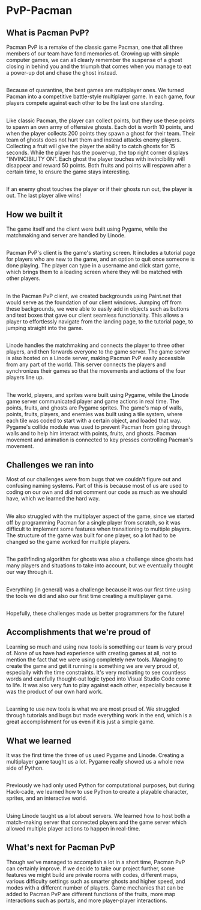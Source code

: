 # PvP-Pacman

## What is Pacman PvP?
Pacman PvP is a remake of the classic game Pacman, one that all three members of our team have fond memories of. Growing up with simple computer games, we can all clearly remember the suspense of a ghost closing in behind you and the triumph that comes when you manage to eat a power-up dot and chase the ghost instead.
##
Because of quarantine, the best games are multiplayer ones. We turned Pacman into a competitive battle-style multiplayer game. In each game, four players compete against each other to be the last one standing.
##
Like classic Pacman, the player can collect points, but they use these points to spawn an own army of offensive ghosts. Each dot is worth 10 points, and when the player collects 200 points they spawn a ghost for their team. Their team of ghosts does not hurt them and instead attacks enemy players.
Collecting a fruit will give the player the ability to catch ghosts for 15 seconds. While the player has the power-up, the top right corner displays "INVINCIBILITY ON". Each ghost the player touches with invincibility will disappear and reward 50 points. Both fruits and points will respawn after a certain time, to ensure the game stays interesting.
##
If an enemy ghost touches the player or if their ghosts run out, the player is out. The last player alive wins!

## How we built it
The game itself and the client were built using Pygame, while the matchmaking and server are handled by Linode.
##
Pacman PvP's client is the game's starting screen. It includes a tutorial page for players who are new to the game, and an option to quit once someone is done playing. The player can type in a username and click start game, which brings them to a loading screen where they will be matched with other players.
##
In the Pacman PvP client, we created backgrounds using Paint.net that would serve as the foundation of our client windows. Jumping off from these backgrounds, we were able to easily add in objects such as buttons and text boxes that gave our client seamless functionality. This allows a player to effortlessly navigate from the landing page, to the tutorial page, to jumping straight into the game.
##
Linode handles the matchmaking and connects the player to three other players, and then forwards everyone to the game server. The game server is also hosted on a Linode server, making Pacman PvP easily accessible from any part of the world. This server connects the players and synchronizes their games so that the movements and actions of the four players line up.
##
The world, players, and sprites were built using Pygame, while the Linode game server communicated player and game actions in real time. The points, fruits, and ghosts are Pygame sprites. The game's map of walls, points, fruits, players, and enemies was built using a tile system, where each tile was coded to start with a certain object, and loaded that way. Pygame's collide module was used to prevent Pacman from going through walls and to help him interact with points, fruits, and ghosts. Pacman movement and animation is connected to key presses controlling Pacman's movement.

## Challenges we ran into
Most of our challenges were from bugs that we couldn't figure out and confusing naming systems. Part of this is because most of us are used to coding on our own and did not comment our code as much as we should have, which we learned the hard way. 
##
We also struggled with the multiplayer aspect of the game, since we started off by programming Pacman for a single player from scratch, so it was difficult to implement some features when transitioning to multiple players. The structure of the game was built for one player, so a lot had to be changed so the game worked for multiple players.
##
The pathfinding algorithm for ghosts was also a challenge since ghosts had many players and situations to take into account, but we eventually thought our way through it.
##
Everything (in general) was a challenge because it was our first time using the tools we did and also our first time creating a multiplayer game.
##
Hopefully, these challenges made us better programmers for the future!

## Accomplishments that we're proud of
Learning so much and using new tools is something our team is very proud of. None of us have had experience with creating games at all, not to mention the fact that we were using completely new tools. Managing to create the game and get it running is something we are very proud of, especially with the time constraints. It's very motivating to see countless words and carefully thought-out logic typed into Visual Studio Code come to life. It was also very fun to play against each other, especially because it was the product of our own hard work. 
##
Learning to use new tools is what we are most proud of. We struggled through tutorials and bugs but made everything work in the end, which is a great accomplishment for us even if it is just a simple game.

## What we learned
It was the first time the three of us used Pygame and Linode. Creating a multiplayer game taught us a lot. Pygame really showed us a whole new side of Python. 
##
Previously we had only used Python for computational purposes, but during Hack-cade, we learned how to use Python to create a playable character, sprites, and an interactive world. 
##
Using Linode taught us a lot about servers. We learned how to host both a match-making server that connected players and the game server which allowed multiple player actions to happen in real-time. 

## What's next for Pacman PvP
Though we've managed to accomplish a lot in a short time, Pacman PvP can certainly improve. If we decide to take our project further, some features we might build are private rooms with codes, different maps, various difficulty settings such as smarter ghosts and higher speed, and modes with a different number of players. Game mechanics that can be added to Pacman PvP are different functions of the fruits, more map interactions such as portals, and more player-player interactions.
